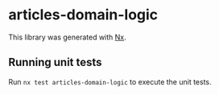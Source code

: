# articles-domain-logic

This library was generated with [Nx](https://nx.dev).

## Running unit tests

Run `nx test articles-domain-logic` to execute the unit tests.
